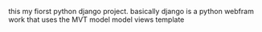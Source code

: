   this my fiorst python django project. 
  basically django is a python webfram work that uses the MVT model
  model views template
